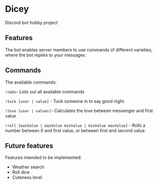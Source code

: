 # Dicey
<!-- div align="center">
//TODO: Legge inn test coverage, Kotlin versjon, Discord4J versjon og antall forks/stjerner?
  <p>
    <a href="https://discord.gg/bRCvFy9"><img src="https://discordapp.com/api/guilds/222078108977594368/embed.png" alt="Discord server" /></a>
    <a href="https://www.npmjs.com/package/discord.js"><img src="https://img.shields.io/npm/dt/discord.js.svg?maxAge=3600" alt="NPM downloads" /></a>
  </p>
</div -->

Discord bot hobby project

## Features

The bot enables server members to use commands of different varieties, where the bot replies to your messages. 

## Commands

The available commands:

`!cmds`- Lists out all available commands

`!tuck [user | value]` - Tuck someone in to say good night.

`!love [user | values]`- Calculates the love between messenger and first value

`!roll [maxValue | maxValue minValue | minValue maxValue]` - Rolls a number between 0 and first value, or between first and second value.

## Future features

Features intended to be implemented:

* Weather search
* Roll dice
* Cuteness level
